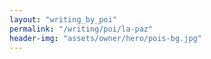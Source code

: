 ```yaml
---
layout: "writing_by_poi"
permalink: "/writing/poi/la-paz"
header-img: "assets/owner/hero/pois-bg.jpg"
---
```

